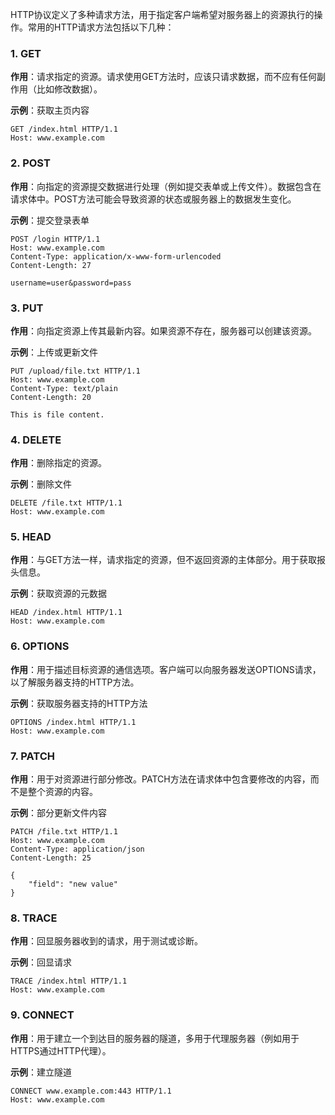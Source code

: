 HTTP协议定义了多种请求方法，用于指定客户端希望对服务器上的资源执行的操作。常用的HTTP请求方法包括以下几种：

### 1. GET

**作用**：请求指定的资源。请求使用GET方法时，应该只请求数据，而不应有任何副作用（比如修改数据）。

**示例**：获取主页内容
```
GET /index.html HTTP/1.1
Host: www.example.com
```

### 2. POST

**作用**：向指定的资源提交数据进行处理（例如提交表单或上传文件）。数据包含在请求体中。POST方法可能会导致资源的状态或服务器上的数据发生变化。

**示例**：提交登录表单
```
POST /login HTTP/1.1
Host: www.example.com
Content-Type: application/x-www-form-urlencoded
Content-Length: 27

username=user&password=pass
```

### 3. PUT

**作用**：向指定资源上传其最新内容。如果资源不存在，服务器可以创建该资源。

**示例**：上传或更新文件
```
PUT /upload/file.txt HTTP/1.1
Host: www.example.com
Content-Type: text/plain
Content-Length: 20

This is file content.
```

### 4. DELETE

**作用**：删除指定的资源。

**示例**：删除文件
```
DELETE /file.txt HTTP/1.1
Host: www.example.com
```

### 5. HEAD

**作用**：与GET方法一样，请求指定的资源，但不返回资源的主体部分。用于获取报头信息。

**示例**：获取资源的元数据
```
HEAD /index.html HTTP/1.1
Host: www.example.com
```

### 6. OPTIONS

**作用**：用于描述目标资源的通信选项。客户端可以向服务器发送OPTIONS请求，以了解服务器支持的HTTP方法。

**示例**：获取服务器支持的HTTP方法
```
OPTIONS /index.html HTTP/1.1
Host: www.example.com
```

### 7. PATCH

**作用**：用于对资源进行部分修改。PATCH方法在请求体中包含要修改的内容，而不是整个资源的内容。

**示例**：部分更新文件内容
```
PATCH /file.txt HTTP/1.1
Host: www.example.com
Content-Type: application/json
Content-Length: 25

{
    "field": "new value"
}
```

### 8. TRACE

**作用**：回显服务器收到的请求，用于测试或诊断。

**示例**：回显请求
```
TRACE /index.html HTTP/1.1
Host: www.example.com
```

### 9. CONNECT

**作用**：用于建立一个到达目的服务器的隧道，多用于代理服务器（例如用于HTTPS通过HTTP代理）。

**示例**：建立隧道
```
CONNECT www.example.com:443 HTTP/1.1
Host: www.example.com
```
